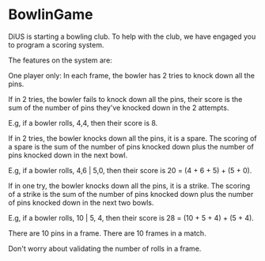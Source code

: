 # BowlinGame
DiUS is starting a bowling club. To help with the club, we have engaged you to program a scoring system.

The features on the system are:

One player only:
In each frame, the bowler has 2 tries to knock down all the pins.

If in 2 tries, the bowler fails to knock down all the pins, their score is the sum of the number of pins they've knocked down in the 2 attempts.

E.g, if a bowler rolls, 4,4, then their score is 8.

If in 2 tries, the bowler knocks down all the pins, it is a spare. The scoring of a spare is the sum of the number of pins knocked down plus the number of pins knocked down in the next bowl.

E.g, if a bowler rolls, 4,6 | 5,0, then their score is 20 = (4 + 6 + 5) + (5 + 0).

If in one try, the bowler knocks down all the pins, it is a strike. The scoring of a strike is the sum of the number of pins knocked down plus the number of pins knocked down in the next two bowls.

E.g, if a bowler rolls, 10 | 5, 4, then their score is 28 = (10 + 5 + 4) + (5 + 4).

There are 10 pins in a frame.
There are 10 frames in a match.

Don't worry about validating the number of rolls in a frame.
